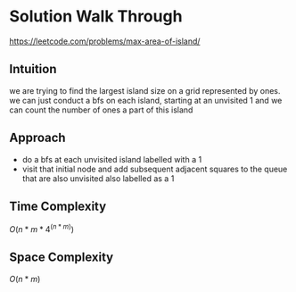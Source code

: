 # Solution Walk Through
https://leetcode.com/problems/max-area-of-island/

## Intuition
we are trying to find the largest island size on a grid represented by ones. we can just conduct a bfs on each island, starting at an unvisited 1 and we can count the number of ones a part of this island

## Approach
- do a bfs at each unvisited island labelled with a 1
- visit that initial node and add subsequent adjacent squares to the queue that are also unvisited also labelled as a 1

## Time Complexity
$O(n*m * 4 ^(n*m))$

## Space Complexity
$O(n*m)$



